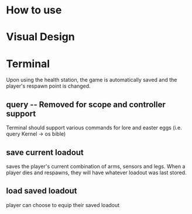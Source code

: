 # How to use
# Visual Design
# Terminal
Upon using the health station, the game is automatically saved and the player's respawn point is changed.
## query -- Removed for scope and controller support
Terminal should support various commands for lore and easter eggs
(i.e. query Kernel -> os bible)
## save current loadout
saves the player's current combination of arms, sensors and legs.
When a player dies and respawns, they will have whatever loadout was last stored.

## load saved loadout
player can choose to equip their saved loadout